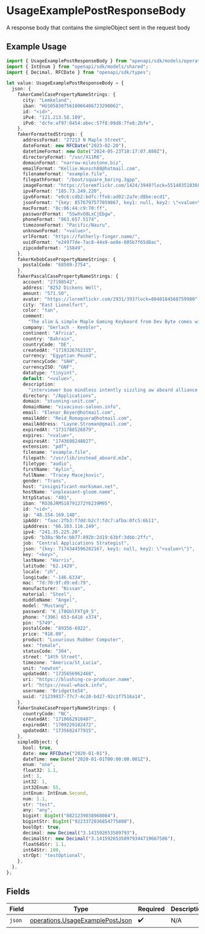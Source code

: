 # UsageExamplePostResponseBody

A response body that contains the simpleObject sent in the request body

## Example Usage

```typescript
import { UsageExamplePostResponseBody } from "openapi/sdk/models/operations";
import { IntEnum } from "openapi/sdk/models/shared";
import { Decimal, RFCDate } from "openapi/sdk/types";

let value: UsageExamplePostResponseBody = {
  json: {
    fakerCamelCasePropertyNameStrings: {
      city: "Lemkeland",
      iban: "HU10583075610066406723290062",
      id: "<id>",
      iPv4: "121.213.58.109",
      iPv6: "dcfe:af97:0454:abec:57f8:09d8:7fe8:2bfe",
    },
    fakerFormattedStrings: {
      addressFormat: "27213 N Maple Street",
      dateFormat: new RFCDate("2023-02-20"),
      datetimeFormat: new Date("2024-05-23T10:17:07.880Z"),
      directoryFormat: "/usr/X11R6",
      domainFormat: "narrow-milestone.biz",
      emailFormat: "Kellie.Wunsch88@hotmail.com",
      filenameFormat: "example.file",
      filepathFormat: "/boot/square_boring.3gpp",
      imageFormat: "https://loremflickr.com/1424/3949?lock=5514035103687820",
      ipv4Format: "185.73.249.220",
      ipv6Format: "e0c6:cdb2:bdfc:ffeb:ad02:2a7e:d8be:ecd1",
      jsonFormat: "{key: 8576797577059867, key1: null, key2: \"<value>\"}",
      macFormat: "8c:06:44:c9:70:ff",
      passwordFormat: "5SwXvO8LxCjEbgw",
      phoneFormat: "863.657.5174",
      timezoneFormat: "Pacific/Nauru",
      unknownFormat: "<value>",
      urlFormat: "https://fatherly-finger.name/",
      uuidFormat: "e24977de-7ac8-44a9-ae0e-805b7f65d8ac",
      zipcodeFormat: "15849",
    },
    fakerKebobCasePropertyNameStrings: {
      postalCode: "68509-2754",
    },
    fakerPascalCasePropertyNameStrings: {
      account: "27198542",
      address: "8252 Dickens Well",
      amount: "571.50",
      avatar: "https://loremflickr.com/2931/393?lock=8040184568759980",
      city: "East Lionelfurt",
      color: "tan",
      comment:
        "The slim & simple Maple Gaming Keyboard from Dev Byte comes with a sleek body and 7- Color RGB LED Back-lighting for smart functionality",
      company: "Gerlach - Keebler",
      continent: "Africa",
      country: "Bahrain",
      countryCode: "DE",
      createdAt: "1719326762315",
      currency: "Egyptian Pound",
      currencyCode: "UAH",
      currencyISO: "GNF",
      datatype: "tinyint",
      default: "<value>",
      description:
        "interviewer boo mindless intently sizzling aw aboard alliance dusk lovingly",
      directory: "/Applications",
      domain: "stunning-unit.com",
      domainName: "vivacious-saloon.info",
      email: "Elenor_Boyer@hotmail.com",
      emailAddr: "Reid_Romaguera@hotmail.com",
      emailAddress: "Layne.Stroman@gmail.com",
      expiredAt: "1731788526879",
      expires: "<value>",
      expiresAt: "1743698248027",
      extension: "pdf",
      filename: "example.file",
      filepath: "/usr/lib/instead_aboard.m3a",
      filetype: "audio",
      firstName: "Aylin",
      fullName: "Tracey Macejkovic",
      gender: "Trans",
      host: "insignificant-marksman.net",
      hostName: "unpleasant-gloom.name",
      httpStatus: "401",
      iban: "RO36JRMS18791272Y6239M95",
      id: "<id>",
      ip: "48.154.169.148",
      ipAddr: "faac:2fb3:f7dd:b2c7:fdc7:afba:0fc5:6b11",
      ipAddress: "66.103.116.249",
      ipv4: "241.35.225.20",
      ipv6: "b38a:9bfe:bb77:892b:2d19:63bf:3dbb:2ffc",
      job: "Central Applications Strategist",
      json: "{key: 7174344596282167, key1: null, key2: \"<value>\"}",
      key: "<key>",
      lastName: "Harris",
      latitude: "62.1429",
      locale: "zh",
      longitude: "-146.6334",
      mac: "7d:70:9f:d9:ed:79",
      manufacturer: "Nissan",
      material: "Steel",
      middleName: "Angel",
      model: "Mustang",
      password: "K_iT0GblFXTg9_5",
      phone: "(396) 653-6416 x374",
      pin: "5749",
      postalCode: "89356-6922",
      price: "918.09",
      product: "Luxurious Rubber Computer",
      sex: "female",
      statusCode: "304",
      street: "14th Street",
      timezone: "America/St_Lucia",
      unit: "newton",
      updatedAt: "1735656962468",
      uri: "https://blushing-co-producer.name",
      url: "https://oval-whack.info",
      username: "Bridgette54",
      uuid: "21239937-77c7-4c28-bd27-92c1f7516a14",
    },
    fakerSnakeCasePropertyNameStrings: {
      countryCode: "NC",
      createdAt: "1710662910407",
      expiredAt: "1709229182472",
      updatedAt: "1735682477915",
    },
    simpleObject: {
      bool: true,
      date: new RFCDate("2020-01-01"),
      dateTime: new Date("2020-01-01T00:00:00.001Z"),
      enum: "one",
      float32: 1.1,
      int: 1,
      int32: 1,
      int32Enum: 55,
      intEnum: IntEnum.Second,
      num: 1.1,
      str: "test",
      any: "any",
      bigint: BigInt("8821239038968084"),
      bigintStr: BigInt("9223372036854775808"),
      boolOpt: true,
      decimal: new Decimal("3.141592653589793"),
      decimalStr: new Decimal("3.14159265358979344719667586"),
      float64Str: 1.1,
      int64Str: 100,
      strOpt: "testOptional",
    },
  },
};
```

## Fields

| Field                                                                                     | Type                                                                                      | Required                                                                                  | Description                                                                               |
| ----------------------------------------------------------------------------------------- | ----------------------------------------------------------------------------------------- | ----------------------------------------------------------------------------------------- | ----------------------------------------------------------------------------------------- |
| `json`                                                                                    | [operations.UsageExamplePostJson](../../../sdk/models/operations/usageexamplepostjson.md) | :heavy_check_mark:                                                                        | N/A                                                                                       |